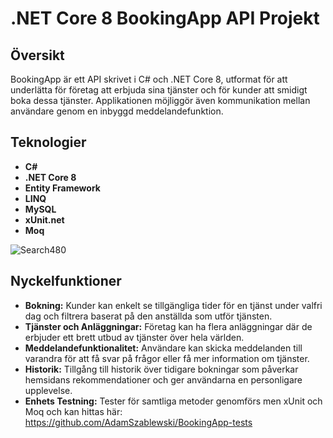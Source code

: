 # .NET Core 8 BookingApp API Projekt

## Översikt
BookingApp är ett API skrivet i C# och .NET Core 8, utformat för att underlätta för företag att erbjuda sina tjänster och för kunder att smidigt boka dessa tjänster. Applikationen möjliggör även kommunikation mellan användare genom en inbyggd meddelandefunktion.

## Teknologier
- **C#**
- **.NET Core 8**
- **Entity Framework**
- **LINQ**
- **MySQL**
- **xUnit.net**
- **Moq**


![Search480](https://github.com/AdamSzablewski/BookingApp/assets/114603622/d81acbd6-e63f-454b-8434-6f8d0542c1a3)




## Nyckelfunktioner
- **Bokning:** Kunder kan enkelt se tillgängliga tider för en tjänst under valfri dag och filtrera baserat på den anställda som utför tjänsten.
- **Tjänster och Anläggningar:** Företag kan ha flera anläggningar där de erbjuder ett brett utbud av tjänster över hela världen.
- **Meddelandefunktionalitet:** Användare kan skicka meddelanden till varandra för att få svar på frågor eller få mer information om tjänster.
- **Historik:** Tillgång till historik över tidigare bokningar som påverkar hemsidans rekommendationer och ger användarna en personligare upplevelse.
- **Enhets Testning:** Tester för samtliga metoder genomförs men xUnit och Moq och kan hittas här: https://github.com/AdamSzablewski/BookingApp-tests
